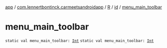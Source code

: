 [app](../../../index.md) / [com.lennertbontinck.carmeetsandroidapp](../../index.md) / [R](../index.md) / [id](index.md) / [menu_main_toolbar](./menu_main_toolbar.md)

# menu_main_toolbar

`static val menu_main_toolbar: `[`Int`](https://kotlinlang.org/api/latest/jvm/stdlib/kotlin/-int/index.html)
`static val menu_main_toolbar: `[`Int`](https://kotlinlang.org/api/latest/jvm/stdlib/kotlin/-int/index.html)